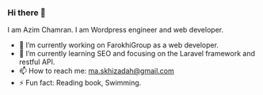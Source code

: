 ### Hi there 👋
I am Azim Chamran. I am Wordpress engineer and web developer. 

- 🔭 I’m currently working on FarokhiGroup as a web developer.
- 🌱 I’m currently learning SEO and  focusing on the Laravel framework and restful API.
- 📫 How to reach me: ma.skhizadah@gmail.com
- ⚡ Fun fact: Reading book, Swimming.

<!--
**azimchamran/azimchamran** is a ✨ _special_ ✨ repository because its `README.md` (this file) appears on your GitHub profile.

Here are some ideas to get you started:

-->
